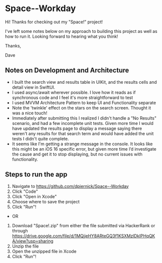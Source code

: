 # Space--Workday

Hi! Thanks for checking out my "Space!" project!

I've left some notes below on my approach to building this project as well as how to run it. Looking forward to hearing what you think!

Thanks,

Dave


## Notes on Development and Architecture
- I built the search view and results table in UIKit, and the results cells and detail view in SwiftUI.
- I used async/await wherever possible. I love how it reads as if synchronous code and I feel it's more straightforward to test
- I used MVVM Architecture Pattern to keep UI and Functionality separate
- Note the 'twinkle' effect on the stars on the search screen. Thought it was a nice touch!
- Immediately after submitting this I realized I didn't handle a "No Results" scenario, and had a few incomplete unit tests. Given more time I would have updated the results page to display a message saying there weren't any results for that search term and would have added the unit tests I didn't quite complete.
- It seems like I'm getting a strange message in the console. It looks like this might be an iOS 16 specific error, but given more time I’d investigate the cause and get it to stop displaying, but no current issues with functionality.

## Steps to run the app
1. Navigate to https://github.com/dpiernick/Space--Workday
2. Click "Code"
3. Click "Open in Xcode"
4. Choose where to save the project
5. Click "Run"!
 - OR
1. Download "Space!.zip" from either the file submitted via HackerRank or through https://drive.google.com/file/d/1MQjjeHY8ARteGQ3f1KSXMzlDkIPHqQKA/view?usp=sharing
2. Unzip the file
3. Open the unzipped file in Xcode
4. Click "Run"!
